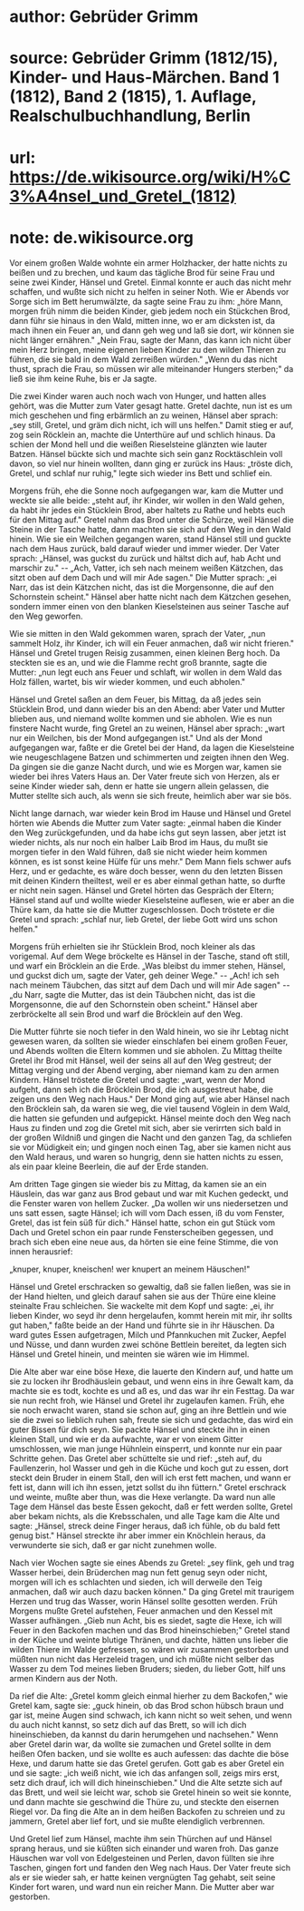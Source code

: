# author: Gebrüder Grimm
# source: Gebrüder Grimm (1812/15), Kinder- und Haus-Märchen. Band 1 (1812), Band 2 (1815), 1. Auflage, Realschulbuchhandlung, Berlin
# url: https://de.wikisource.org/wiki/H%C3%A4nsel_und_Gretel_(1812)
# note: de.wikisource.org

Vor einem großen Walde wohnte ein armer Holzhacker, der hatte nichts zu beißen und zu brechen, und kaum das tägliche Brod für seine Frau und seine zwei Kinder, Hänsel und Gretel. Einmal konnte er auch das nicht mehr schaffen, und wußte sich nicht zu helfen in seiner Noth. Wie er Abends vor Sorge sich im Bett herumwälzte, da sagte seine Frau zu ihm: „höre Mann, morgen früh nimm die beiden Kinder, gieb jedem noch ein Stückchen Brod, dann führ sie hinaus in den Wald, mitten inne, wo er am dicksten ist, da mach ihnen ein Feuer an, und dann geh weg und laß sie dort, wir können sie nicht länger ernähren." „Nein Frau, sagte der Mann, das kann ich nicht über mein Herz bringen, meine eigenen lieben Kinder zu den wilden Thieren zu führen, die sie bald in  dem Wald zerreißen würden." „Wenn du das nicht thust, sprach die Frau, so müssen wir alle miteinander Hungers sterben;" da ließ sie ihm keine Ruhe, bis er Ja sagte. 

Die zwei Kinder waren auch noch wach von Hunger, und hatten alles gehört, was die Mutter zum Vater gesagt hatte. Gretel dachte, nun ist es um mich geschehen und fing erbärmlich an zu weinen, Hänsel aber sprach: „sey still, Gretel, und gräm dich nicht, ich will uns helfen." Damit stieg er auf, zog sein Röcklein an, machte die Unterthüre auf und schlich hinaus. Da schien der Mond hell und die weißen Rieselsteine glänzten wie lauter Batzen. Hänsel bückte sich und machte sich sein ganz Rocktäschlein voll davon, so viel nur hinein wollten, dann ging er zurück ins Haus: „tröste dich, Gretel, und schlaf nur ruhig," legte sich wieder ins Bett und schlief ein. 

Morgens früh, ehe die Sonne noch aufgegangen war, kam die Mutter und weckte sie alle beide: „steht auf, ihr Kinder, wir wollen in den Wald gehen, da habt ihr jedes ein Stücklein Brod, aber haltets zu Rathe und hebts euch für den Mittag auf." Gretel nahm das Brod unter die Schürze, weil Hänsel die Steine in der Tasche hatte, dann machten sie sich auf den Weg in den Wald hinein. Wie sie ein Weilchen gegangen waren, stand Hänsel  still und guckte nach dem Haus zurück, bald darauf wieder und immer wieder. Der Vater sprach: „Hänsel, was guckst du zurück und hältst dich auf, hab Acht und marschir zu." -- „Ach, Vatter, ich seh nach meinem weißen Kätzchen, das sitzt oben auf dem Dach und will mir Ade sagen." Die Mutter sprach: „ei Narr, das ist dein Kätzchen nicht, das ist die Morgensonne, die auf den Schornstein scheint." Hänsel aber hatte nicht nach dem Kätzchen gesehen, sondern immer einen von den blanken Kieselsteinen aus seiner Tasche auf den Weg geworfen. 

Wie sie mitten in den Wald gekommen waren, sprach der Vater, „nun sammelt Holz, ihr Kinder, ich will ein Feuer anmachen, daß wir nicht frieren." Hänsel und Gretel trugen Reisig zusammen, einen kleinen Berg hoch. Da steckten sie es an, und wie die Flamme recht groß brannte, sagte die Mutter: „nun legt euch ans Feuer und schlaft, wir wollen in dem Wald das Holz fällen, wartet, bis wir wieder kommen, und euch abholen." 

Hänsel und Gretel saßen an dem Feuer, bis Mittag, da aß jedes sein Stücklein Brod, und dann wieder bis an den Abend: aber Vater und Mutter blieben aus, und niemand wollte kommen und sie abholen. Wie es nun finstere Nacht wurde, fing Gretel an zu weinen, Hänsel aber sprach: „wart nur ein Weilchen,  bis der Mond aufgegangen ist." Und als der Mond aufgegangen war, faßte er die Gretel bei der Hand, da lagen die Kieselsteine wie neugeschlagene Batzen und schimmerten und zeigten ihnen den Weg. Da gingen sie die ganze Nacht durch, und wie es Morgen war, kamen sie wieder bei ihres Vaters Haus an. Der Vater freute sich von Herzen, als er seine Kinder wieder sah, denn er hatte sie ungern allein gelassen, die Mutter stellte sich auch, als wenn sie sich freute, heimlich aber war sie bös. 

Nicht lange darnach, war wieder kein Brod im Hause und Hänsel und Gretel hörten wie Abends die Mutter zum Vater sagte: „einmal haben die Kinder den Weg zurückgefunden, und da habe ichs gut seyn lassen, aber jetzt ist wieder nichts, als nur noch ein halber Laib Brod im Haus, du mußt sie morgen tiefer in den Wald führen, daß sie nicht wieder heim kommen können, es ist sonst keine Hülfe für uns mehr." Dem Mann fiels schwer aufs Herz, und er gedachte, es wäre doch besser, wenn du den letzten Bissen mit deinen Kindern theiltest, weil er es aber einmal gethan hatte, so durfte er nicht nein sagen. Hänsel und Gretel hörten das Gespräch der Eltern; Hänsel stand auf und wollte wieder Kieselsteine auflesen, wie er aber an die Thüre kam, da hatte sie die Mutter zugeschlossen. Doch tröstete er die Gretel und  sprach: „schlaf nur, lieb Gretel, der liebe Gott wird uns schon helfen." 

Morgens früh erhielten sie ihr Stücklein Brod, noch kleiner als das vorigemal. Auf dem Wege bröckelte es Hänsel in der Tasche, stand oft still, und warf ein Bröcklein an die Erde. „Was bleibst du immer stehen, Hänsel, und guckst dich um, sagte der Vater, geh deiner Wege." -- „Ach! ich seh nach meinem Täubchen, das sitzt auf dem Dach und will mir Ade sagen" -- „du Narr, sagte die Mutter, das ist dein Täubchen nicht, das ist die Morgensonne, die auf den Schornstein oben scheint." Hänsel aber zerbröckelte all sein Brod und warf die Bröcklein auf den Weg. 

Die Mutter führte sie noch tiefer in den Wald hinein, wo sie ihr Lebtag nicht gewesen waren, da sollten sie wieder einschlafen bei einem großen Feuer, und Abends wollten die Eltern kommen und sie abholen. Zu Mittag theilte Gretel ihr Brod mit Hänsel, weil der seins all auf den Weg gestreut; der Mittag verging und der Abend verging, aber niemand kam zu den armen Kindern. Hänsel tröstete die Gretel und sagte: „wart, wenn der Mond aufgeht, dann seh ich die Bröcklein Brod, die ich ausgestreut habe, die zeigen uns den Weg nach Haus." Der Mond ging auf, wie aber Hänsel nach den Bröcklein sah, da  waren sie weg, die viel tausend Vöglein in dem Wald, die hatten sie gefunden und aufgepickt. Hänsel meinte doch den Weg nach Haus zu finden und zog die Gretel mit sich, aber sie verirrten sich bald in der großen Wildniß und gingen die Nacht und den ganzen Tag, da schliefen sie vor Müdigkeit ein; und gingen noch einen Tag, aber sie kamen nicht aus den Wald heraus, und waren so hungrig, denn sie hatten nichts zu essen, als ein paar kleine Beerlein, die auf der Erde standen. 

Am dritten Tage gingen sie wieder bis zu Mittag, da kamen sie an ein Häuslein, das war ganz aus Brod gebaut und war mit Kuchen gedeckt, und die Fenster waren von hellem Zucker. „Da wollen wir uns niedersetzen und uns satt essen, sagte Hänsel; ich will vom Dach essen, iß du vom Fenster, Gretel, das ist fein süß für dich." Hänsel hatte, schon ein gut Stück vom Dach und Gretel schon ein paar runde Fensterscheiben gegessen, und brach sich eben eine neue aus, da hörten sie eine feine Stimme, die von innen herausrief: 

„knuper, knuper, kneischen! wer knupert an meinem Häuschen!" 

Hänsel und Gretel erschracken so gewaltig, daß sie fallen ließen, was sie in der Hand hielten, und gleich darauf sahen sie aus der Thüre eine  kleine steinalte Frau schleichen. Sie wackelte mit dem Kopf und sagte: „ei, ihr lieben Kinder, wo seyd ihr denn hergelaufen, kommt herein mit mir, ihr sollts gut haben," faßte beide an der Hand und führte sie in ihr Häuschen. Da ward gutes Essen aufgetragen, Milch und Pfannkuchen mit Zucker, Aepfel und Nüsse, und dann wurden zwei schöne Bettlein bereitet, da legten sich Hänsel und Gretel hinein, und meinten sie wären wie im Himmel. 

Die Alte aber war eine böse Hexe, die lauerte den Kindern auf, und hatte um sie zu locken ihr Brodhäuslein gebaut, und wenn eins in ihre Gewalt kam, da machte sie es todt, kochte es und aß es, und das war ihr ein Festtag. Da war sie nun recht froh, wie Hänsel und Gretel ihr zugelaufen kamen. Früh, ehe sie noch erwacht waren, stand sie schon auf, ging an ihre Bettlein und wie sie die zwei so lieblich ruhen sah, freute sie sich und gedachte, das wird ein guter Bissen für dich seyn. Sie packte Hänsel und steckte ihn in einen kleinen Stall, und wie er da aufwachte, war er von einem Gitter umschlossen, wie man junge Hühnlein einsperrt, und konnte nur ein paar Schritte gehen. Das Gretel aber schüttelte sie und rief: „steh auf, du Faullenzerin, hol Wasser und geh in die Küche und koch gut zu essen, dort steckt dein Bruder in einem Stall, den will ich erst  fett machen, und wann er fett ist, dann will ich ihn essen, jetzt sollst du ihn füttern." Gretel erschrack und weinte, mußte aber thun, was die Hexe verlangte. Da ward nun alle Tage dem Hänsel das beste Essen gekocht, daß er fett werden sollte, Gretel aber bekam nichts, als die Krebsschalen, und alle Tage kam die Alte und sagte: „Hänsel, streck deine Finger heraus, daß ich fühle, ob du bald fett genug bist." Hänsel streckte ihr aber immer ein Knöchlein heraus, da verwunderte sie sich, daß er gar nicht zunehmen wolle. 

Nach vier Wochen sagte sie eines Abends zu Gretel: „sey flink, geh und trag Wasser herbei, dein Brüderchen mag nun fett genug seyn oder nicht, morgen will ich es schlachten und sieden, ich will derweile den Teig anmachen, daß wir auch dazu backen können." Da ging Gretel mit traurigem Herzen und trug das Wasser, worin Hänsel sollte gesotten werden. Früh Morgens mußte Gretel aufstehen, Feuer anmachen und den Kessel mit Wasser aufhängen. „Gieb nun Acht, bis es siedet, sagte die Hexe, ich will Feuer in den Backofen machen und das Brod hineinschieben;" Gretel stand in der Küche und weinte blutige Thränen, und dachte, hätten uns lieber die wilden Thiere im Walde gefressen, so wären wir zusammen gestorben und müßten nun nicht das  Herzeleid tragen, und ich müßte nicht selber das Wasser zu dem Tod meines lieben Bruders; sieden, du lieber Gott, hilf uns armen Kindern aus der Noth. 

Da rief die Alte: „Gretel komm gleich einmal hierher zu dem Backofen," wie Gretel kam, sagte sie: „guck hinein, ob das Brod schon hübsch braun und gar ist, meine Augen sind schwach, ich kann nicht so weit sehen, und wenn du auch nicht kannst, so setz dich auf das Brett, so will ich dich hineinschieben, da kannst du darin herumgehen und nachsehen." Wenn aber Gretel darin war, da wollte sie zumachen und Gretel sollte in dem heißen Ofen backen, und sie wollte es auch aufessen: das dachte die böse Hexe, und darum hatte sie das Gretel gerufen. Gott gab es aber Gretel ein und sie sagte: „ich weiß nicht, wie ich das anfangen soll, zeigs mirs erst, setz dich drauf, ich will dich hineinschieben." Und die Alte setzte sich auf das Brett, und weil sie leicht war, schob sie Gretel hinein so weit sie konnte, und dann machte sie geschwind die Thüre zu, und steckte den eisernen Riegel vor. Da fing die Alte an in dem heißen Backofen zu schreien und zu jammern, Gretel aber lief fort, und sie mußte elendiglich verbrennen. 

Und Gretel lief zum Hänsel, machte ihm sein Thürchen auf und Hänsel sprang heraus, und sie küßten sich einander und waren froh.  Das ganze Häuschen war voll von Edelgesteinen und Perlen, davon füllten sie ihre Taschen, gingen fort und fanden den Weg nach Haus. Der Vater freute sich als er sie wieder sah, er hatte keinen vergnügten Tag gehabt, seit seine Kinder fort waren, und ward nun ein reicher Mann. Die Mutter aber war gestorben. 

